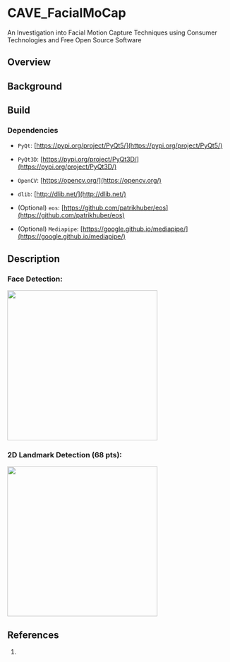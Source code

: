 # CAVE_FacialMoCap

An Investigation into Facial Motion Capture Techniques using Consumer Technologies and Free Open Source Software

## Overview

## Background

## Build
### Dependencies
* `PyQt`: [https://pypi.org/project/PyQt5/](https://pypi.org/project/PyQt5/)
* `PyQt3D`: [https://pypi.org/project/PyQt3D/](https://pypi.org/project/PyQt3D/)
* `OpenCV`: [https://opencv.org/](https://opencv.org/)
* `dlib`: [http://dlib.net/](http://dlib.net/)

* (Optional) `eos`: [https://github.com/patrikhuber/eos](https://github.com/patrikhuber/eos)
* (Optional) `Mediapipe`: [https://google.github.io/mediapipe/](https://google.github.io/mediapipe/)

## Description
### Face Detection:
<img src="https://github.com/GeorgieChallis/CAVE_PersonalInquiry/blob/master/docs/facedetect.png" width="340">

### 2D Landmark Detection (68 pts):
<img src="https://github.com/GeorgieChallis/CAVE_PersonalInquiry/blob/master/docs/landmarks.png" width="340">

## References
1.